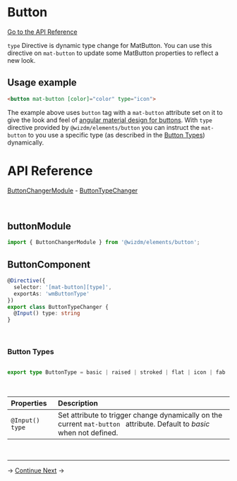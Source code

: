 

# Button
[Go to the API Reference](#api-reference)

`type` Directive is dynamic type change for MatButton. You can use this directive on `mat-button` to update some MatButton properties to reflect a new look.

## Usage example
```html 
<button mat-button [color]="color" type="icon">


```
The example above uses  `button` tag with a `mat-button` attribute set on it to give the look and feel of [angular material design for buttons](https://material.angular.io/components/button/overview). With `type` directive provided by `@wizdm/elements/button` you can instruct the `mat-button` to you use a specific type (as described in the [Button Types](#button-types)) dynamically.

# API Reference
[ButtonChangerModule](#buttonmodule) - [ButtonTypeChanger](#buttondirective) 

&nbsp;  

## buttonModule 

```typescript
import { ButtonChangerModule } from '@wizdm/elements/button';
```

## ButtonComponent

```typescript
@Directive({
  selector: '[mat-button][type]',
  exportAs: 'wmButtonType'
})
export class ButtonTypeChanger {
  @Input() type: string
}
```
&nbsp;

### Button Types

```typescript

export type ButtonType = basic | raised | stroked | flat | icon | fab | mini-fab;

```
&nbsp;


| **Properties** | **Description**                                                                |
| :------------- | :----------------------------------------------------------------------------- |
| `@Input() type`  | Set attribute to trigger change dynamically on the current `mat-button ` attribute. Default to *basic* when not defined. |

&nbsp;

--- 
->
[Continue Next](docs/toc?go=next) 
->
 